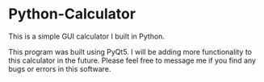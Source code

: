 # Python-Calculator
This is a simple GUI calculator I built in Python.

This program was built using PyQt5. I will be adding more functionality to this calculator in the future. 
Please feel free to message me if you find any bugs or errors in this software.
